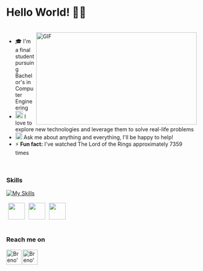 <h1>Hello World! 👋🏻</h1>
<br/>
<img align="right" width="425" height="244" alt="GIF" src="https://gifs.eco.br/wp-content/uploads/2022/11/gifs-de-programador-17.gif" />


 - 🎓 I'm a final student pursuing Bachelor's in Computer Engineering
- <img src="https://github.com/Shiv-sharma-111/Shiv-sharma-111/blob/master/Assets/PC.gif" width="20"/> I love to explore new technologies and leverage them to solve real-life problems 
- <img src="https://github.com/Shiv-sharma-111/Shiv-sharma-111/blob/master/Assets/Rocket.gif" width="18"> Ask me about anything and everything, I'll be happy to help!
- ⚡ **Fun fact:** I've watched The Lord of the Rings approximately 7359 times

<br>

### Skills
[![My Skills](https://skillicons.dev/icons?i=cs,dotnet,html,css,js,ts,react,nodejs,swift,c,git,docker,postman)](https://github.com/brenonsc)
<br><br>
<img height="44" hspace="5" width="44" src="https://cdn.simpleicons.org/firebase/FFCA28" />
<img height="44" hspace="1" width="44" src="https://cdn.simpleicons.org/microsoftsqlserver/CC2927" />
<img height="44" hspace="5" width="44" src="https://cdn.simpleicons.org/postgresql/4169E1" />
<br><br>

### Reach me on
<a href="https://www.linkedin.com/in/brenonsc">
  <img align="left" alt="Breno's LinkedIn" width="40px" src="https://github.com/gauravghongde/social-icons/blob/master/SVG/Color/LinkedIN.svg" />
</a>

<a href="mailto:brenonsc@gmail.com">
  <img align="left" alt="Breno's e-mail" width="40px" src="https://cdn1.iconfinder.com/data/icons/social-messaging-ui-color-shapes-2/128/at-sign-circle-blue-512.png" />
</a>
